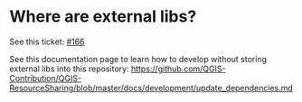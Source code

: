 # Where are  external libs?

See this ticket: [#166](https://github.com/QGIS-Contribution/QGIS-ResourceSharing/issues/166)

See this documentation page to learn how to develop without storing external libs into this repository: <https://github.com/QGIS-Contribution/QGIS-ResourceSharing/blob/master/docs/development/update_dependencies.md>
